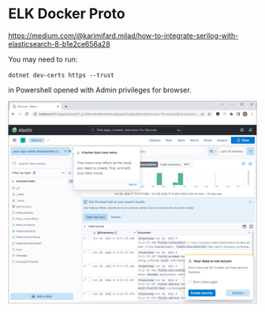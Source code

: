 # ELK Docker Proto
https://medium.com/@karimifard.milad/how-to-integrate-serilog-with-elasticsearch-8-b1e2ce656a28

You may need to run:

`dotnet dev-certs https --trust`

in Powershell opened with Admin privileges for browser.

![ELK Proto](./elk.png)
